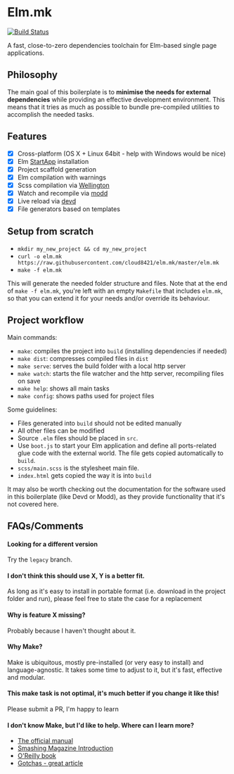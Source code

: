 # Elm.mk

[![Build Status](https://travis-ci.org/cloud8421/elm.mk.svg?branch=master)](https://travis-ci.org/cloud8421/elm.mk)

A fast, close-to-zero dependencies toolchain for Elm-based single page applications.

## Philosophy

The main goal of this boilerplate is to **minimise the needs for external dependencies** while providing an effective
development environment. This means that it tries as much as possible to bundle pre-compiled utilities to accomplish the needed tasks.

## Features

- [x] Cross-platform (OS X + Linux 64bit - help with Windows would be nice)
- [x] Elm [StartApp](http://package.elm-lang.org/packages/evancz/start-app/2.0.2/) installation
- [x] Project scaffold generation
- [x] Elm compilation with warnings
- [x] Scss compilation via [Wellington](https://github.com/wellington/wellington)
- [x] Watch and recompile via [modd](https://github.com/cortesi/modd)
- [x] Live reload via [devd](https://github.com/cortesi/devd)
- [x] File generators based on templates

## Setup from scratch

- `mkdir my_new_project && cd my_new_project`
- `curl -o elm.mk https://raw.githubusercontent.com/cloud8421/elm.mk/master/elm.mk`
- `make -f elm.mk`

This will generate the needed folder structure and files. Note that at the end of `make -f elm.mk`, you're left with
an empty `Makefile` that includes `elm.mk`, so that you can extend it for your needs and/or override its behaviour.

## Project workflow

Main commands:

- `make`: compiles the project into `build` (installing dependencies if needed)
- `make dist`: compresses compiled files in `dist`
- `make serve`: serves the build folder with a local http server
- `make watch`: starts the file watcher and the http server, recompiling files on save
- `make help`: shows all main tasks
- `make config`: shows paths used for project files

Some guidelines:

- Files generated into `build` should not be edited manually
- All other files can be modified
- Source `.elm` files should be placed in `src`.
- Use `boot.js` to start your Elm application and define all ports-related glue code with the external world. The file gets copied automatically to `build`.
- `scss/main.scss` is the stylesheet main file.
- `index.html` gets copied the way it is into `build`

It may also be worth checking out the documentation for the software used in this boilerplate (like Devd or Modd), as they provide functionality that it's not covered here.

## FAQs/Comments

#### Looking for a different version

Try the `legacy` branch.

#### I don't think this should use X, Y is a better fit.
As long as it's easy to install in portable format (i.e. download in the project folder and run), please feel free to state the case for a replacement

#### Why is feature X missing?
Probably because I haven't thought about it.

#### Why Make?
Make is ubiquitous, mostly pre-installed (or very easy to install) and language-agnostic. It takes some time to adjust to it, but it's fast, effective and modular.

#### This make task is not optimal, it's much better if you change it like this!
Please submit a PR, I'm happy to learn

#### I don't know Make, but I'd like to help. Where can I learn more?

- [The official manual](https://www.gnu.org/software/make/manual/)
- [Smashing Magazine Introduction](https://www.smashingmagazine.com/2015/10/building-web-applications-with-make/)
- [O'Reilly book](http://shop.oreilly.com/product/9780596006105.do)
- [Gotchas - great article](http://gromnitsky.users.sourceforge.net/articles/notes-for-new-make-users/)


